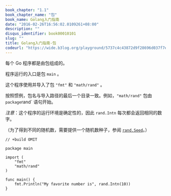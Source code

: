```yaml
---
book_chapter: "1.1"
book_chapter_name: "包"
book_name: Golang入门指南
date: "2016-02-26T16:56:02.0109261+08:00"
description: ""
disqus_identifier: book00010101
slug: ""
title: Golang入门指南-包
codeurl: "https://wide.b3log.org/playground/5737c4c43872d9f28696d037f7e5d4aa.go"
---
```





每个 Go 程序都是由包组成的。

程序运行的入口是包 `main` 。

这个程序使用并导入了包 `"fmt"` 和 `"math/rand"` 。

按照惯例，包名与导入路径的最后一个目录一致。例如，`"math/rand"` 包由 `package`rand` 语句开始。

*注意*：这个程序的运行环境是确定性的，因此
 `rand.Intn` 每次都会返回相同的数字。

（为了得到不同的随机数，需要提供一个随机数种子，参阅 [`rand.Seed`](https://go-zh.org/pkg/math/rand/#Seed)。）

```
// +build OMIT

package main

import (
	"fmt"
	"math/rand"
)

func main() {
	fmt.Println("My favorite number is", rand.Intn(10))
}

```


